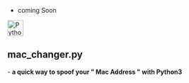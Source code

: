 * coming Soon

<p align="left">
<a href="https://www.python.org/" target="_blank" rel="noreferrer"><img src="https://raw.githubusercontent.com/danielcranney/readme-generator/main/public/icons/skills/python-colored.svg" width="36" height="36" alt="Python" /></a>
                    </p>
                    




 <h2> mac_changer.py </h2>
- <b> a quick way to spoof your " Mac Address " with Python3 </b> 

 


